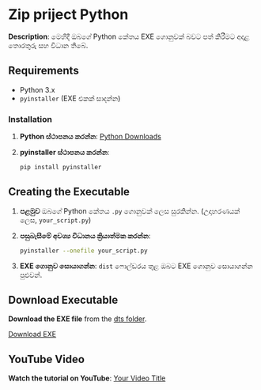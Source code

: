 # Zip priject Python

**Description**: මෙහිදී ඔබගේ Python කේතය EXE ගොනුවක් බවට පත් කිරීමට අදාළ තොරතුරු සහ විධාන තිබේ.

## Requirements

- Python 3.x
- `pyinstaller` (EXE එකක් සාදන්න)

### Installation

1. **Python ස්ථාපනය කරන්න**: [Python Downloads](https://www.python.org/downloads/)

3. **pyinstaller ස්ථාපනය කරන්න**:
   ```bash
   pip install pyinstaller
   ```

## Creating the Executable

1. **පළමුව** ඔබගේ Python කේතය `.py` ගොනුවක් ලෙස සුරකින්න. (උදාහරණයක් ලෙස, `your_script.py`)


3. **පසුබැසීමේ අවශ්‍ය විධානය ක්‍රියාත්මක කරන්න**:
   ```bash
   pyinstaller --onefile your_script.py
   ```

4. **EXE ගොනුව සොයාගන්න**: `dist` ෆොල්ඩරය තුළ ඔබට EXE ගොනුව සොයාගන්න පුළුවන්.

## Download Executable

**Download the EXE file** from the [dts folder](./dits/).

[Download EXE](./dits/Zip.exe)

## YouTube Video

**Watch the tutorial on YouTube**: [Your Video Title](https://www.youtube.com/your_video_link)

